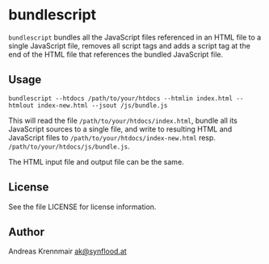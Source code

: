 bundlescript
============

`bundlescript` bundles all the JavaScript files referenced in an HTML file to a single
JavaScript file, removes all script tags and adds a script tag at the end of the HTML
file that references the bundled JavaScript file.

Usage
-----

	bundlescript --htdocs /path/to/your/htdocs --htmlin index.html --htmlout index-new.html --jsout /js/bundle.js

This will read the file `/path/to/your/htdocs/index.html`, bundle all its JavaScript sources
to a single file, and write to resulting HTML and JavaScript files to `/path/to/your/htdocs/index-new.html`
resp. `/path/to/your/htdocs/js/bundle.js`.

The HTML input file and output file can be the same.

License
-------

See the file LICENSE for license information.


Author
------

Andreas Krennmair <ak@synflood.at>
